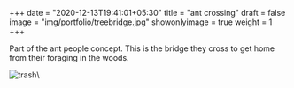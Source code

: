 +++
date = "2020-12-13T19:41:01+05:30"
title = "ant crossing"
draft = false
image = "img/portfolio/treebridge.jpg"
showonlyimage = true
weight = 1
+++

Part of the ant people concept. This is the bridge they cross to get home from their foraging in the woods.

![trash](/img/portfolio/treebridge.jpg)\
